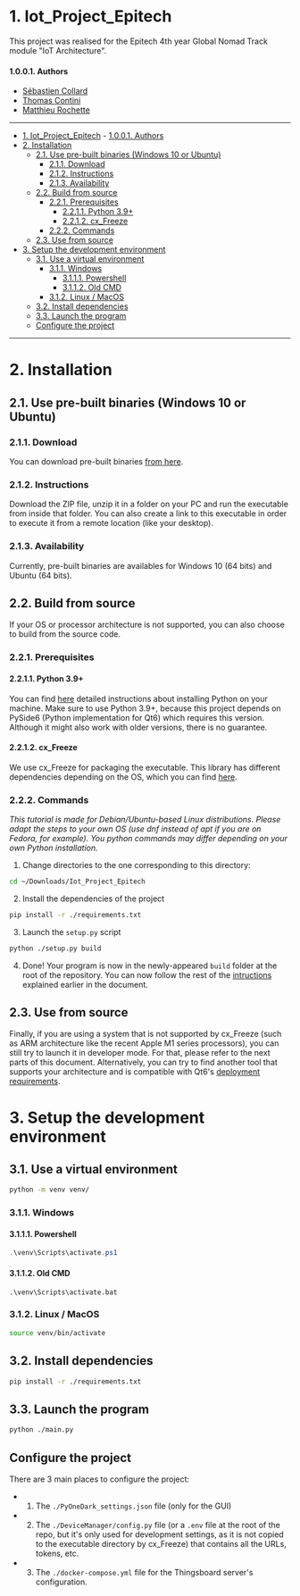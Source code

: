 # 1. Iot_Project_Epitech
This project was realised for the Epitech 4th year Global Nomad Track module "IoT Architecture".
#### 1.0.0.1. Authors
- [Sébastien Collard](https://github.com/SebCOLLARD)
- [Thomas Contini](https://github.com/Recevery)
- [Matthieu Rochette](https://github.com/MatthieuRochette)
  
----
- [1. Iot_Project_Epitech](#1-iot_project_epitech)
      - [1.0.0.1. Authors](#1001-authors)
- [2. Installation](#2-installation)
  - [2.1. Use pre-built binaries (Windows 10 or Ubuntu)](#21-use-pre-built-binaries-windows-10-or-ubuntu)
    - [2.1.1. Download](#211-download)
    - [2.1.2. Instructions](#212-instructions)
    - [2.1.3. Availability](#213-availability)
  - [2.2. Build from source](#22-build-from-source)
    - [2.2.1. Prerequisites](#221-prerequisites)
      - [2.2.1.1. Python 3.9+](#2211-python-39)
      - [2.2.1.2. cx_Freeze](#2212-cx_freeze)
    - [2.2.2. Commands](#222-commands)
  - [2.3. Use from source](#23-use-from-source)
- [3. Setup the development environment](#3-setup-the-development-environment)
  - [3.1. Use a virtual environment](#31-use-a-virtual-environment)
    - [3.1.1. Windows](#311-windows)
      - [3.1.1.1. Powershell](#3111-powershell)
      - [3.1.1.2. Old CMD](#3112-old-cmd)
    - [3.1.2. Linux / MacOS](#312-linux--macos)
  - [3.2. Install dependencies](#32-install-dependencies)
  - [3.3. Launch the program](#33-launch-the-program)
  - [Configure the project](#configure-the-project)
  
-----------
# 2. Installation
## 2.1. Use pre-built binaries (Windows 10 or Ubuntu)
### 2.1.1. Download
You can download pre-built binaries [from here](https://github.com/SebCOLLARD/Iot_Project_Epitech/releases).
### 2.1.2. Instructions
Download the ZIP file, unzip it in a folder on your PC and run the executable from inside that folder. You can also create a link to this executable in order to execute it from a remote location (like your desktop).
### 2.1.3. Availability
Currently, pre-built binaries are availables for Windows 10 (64 bits) and Ubuntu (64 bits).
## 2.2. Build from source
If your OS or processor architecture is not supported, you can also choose to build from the source code.
### 2.2.1. Prerequisites
#### 2.2.1.1. Python 3.9+
You can find [here](https://wiki.python.org/moin/BeginnersGuide/Download) detailed instructions about installing Python on your machine. Make sure to use Python 3.9+, because this project depends on PySide6 (Python implementation for Qt6) which requires this version. Although it might also work with older versions, there is no guarantee.
#### 2.2.1.2. cx_Freeze
We use cx_Freeze for packaging the executable. This library has different dependencies depending on the OS, which you can find [here](https://cx-freeze.readthedocs.io/en/latest/installation.html#others-requirements).
### 2.2.2. Commands
*This tutorial is made for Debian/Ubuntu-based Linux distributions. Please adapt the steps to your own OS (use dnf instead of apt if you are on Fedora, for example).*
*You python commands may differ depending on your own Python installation.*
1. Change directories to the one corresponding to this directory:
```bash
cd ~/Downloads/Iot_Project_Epitech
```
2. Install the dependencies of the project
```bash
pip install -r ./requirements.txt
```
3. Launch the `setup.py` script
```bash
python ./setup.py build
```
4. Done! Your program is now in the newly-appeared `build` folder at the root of the repository. You can now follow the rest of the [intructions](#instructions) explained earlier in the document.
## 2.3. Use from source
Finally, if you are using a system that is not supported by cx_Freeze (such as ARM architecture like the recent Apple M1 series processors), you can still try to launch it in developer mode. For that, please refer to the next parts of this document. Alternatively, you can try to find another tool that supports your architecture and is compatible with Qt6's [deployment requirements](https://doc.qt.io/qtforpython/deployment.html).
# 3. Setup the development environment
## 3.1. Use a virtual environment
```bash
python -m venv venv/
```
### 3.1.1. Windows
#### 3.1.1.1. Powershell
```powershell
.\venv\Scripts\activate.ps1
```
#### 3.1.1.2. Old CMD
```batch
.\venv\Scripts\activate.bat
```
### 3.1.2. Linux / MacOS
```bash
source venv/bin/activate
```
## 3.2. Install dependencies
```bash
pip install -r ./requirements.txt
```
## 3.3. Launch the program
```bash
python ./main.py
```
## Configure the project
There are 3 main places to configure the project:
- 1. The `./PyOneDark_settings.json` file (only for the GUI)
- 2. The `./DeviceManager/config.py` file (or a `.env` file at the root of the repo, but it's only used for development settings, as it is not copied to the executable directory by cx_Freeze) that contains all the URLs, tokens, etc.
- 3. The `./docker-compose.yml` file for the Thingsboard server's configuration.